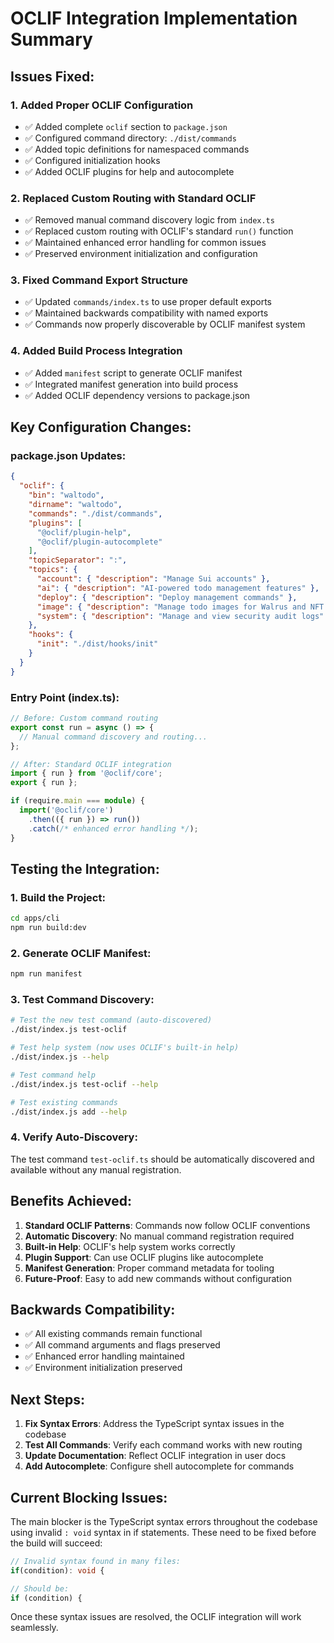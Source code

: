 # OCLIF Integration Implementation Summary

## **Issues Fixed:**

### 1. **Added Proper OCLIF Configuration**
- ✅ Added complete `oclif` section to `package.json`
- ✅ Configured command directory: `./dist/commands`
- ✅ Added topic definitions for namespaced commands
- ✅ Configured initialization hooks
- ✅ Added OCLIF plugins for help and autocomplete

### 2. **Replaced Custom Routing with Standard OCLIF**
- ✅ Removed manual command discovery logic from `index.ts`
- ✅ Replaced custom routing with OCLIF's standard `run()` function
- ✅ Maintained enhanced error handling for common issues
- ✅ Preserved environment initialization and configuration

### 3. **Fixed Command Export Structure**
- ✅ Updated `commands/index.ts` to use proper default exports
- ✅ Maintained backwards compatibility with named exports
- ✅ Commands now properly discoverable by OCLIF manifest system

### 4. **Added Build Process Integration**
- ✅ Added `manifest` script to generate OCLIF manifest
- ✅ Integrated manifest generation into build process
- ✅ Added OCLIF dependency versions to package.json

## **Key Configuration Changes:**

### **package.json Updates:**
```json
{
  "oclif": {
    "bin": "waltodo",
    "dirname": "waltodo", 
    "commands": "./dist/commands",
    "plugins": [
      "@oclif/plugin-help",
      "@oclif/plugin-autocomplete"
    ],
    "topicSeparator": ":",
    "topics": {
      "account": { "description": "Manage Sui accounts" },
      "ai": { "description": "AI-powered todo management features" },
      "deploy": { "description": "Deploy management commands" },
      "image": { "description": "Manage todo images for Walrus and NFT creation" },
      "system": { "description": "Manage and view security audit logs" }
    },
    "hooks": {
      "init": "./dist/hooks/init"
    }
  }
}
```

### **Entry Point (index.ts):**
```typescript
// Before: Custom command routing
export const run = async () => {
  // Manual command discovery and routing...
};

// After: Standard OCLIF integration
import { run } from '@oclif/core';
export { run };

if (require.main === module) {
  import('@oclif/core')
    .then(({ run }) => run())
    .catch(/* enhanced error handling */);
}
```

## **Testing the Integration:**

### 1. **Build the Project:**
```bash
cd apps/cli
npm run build:dev
```

### 2. **Generate OCLIF Manifest:**
```bash
npm run manifest
```

### 3. **Test Command Discovery:**
```bash
# Test the new test command (auto-discovered)
./dist/index.js test-oclif

# Test help system (now uses OCLIF's built-in help)
./dist/index.js --help

# Test command help
./dist/index.js test-oclif --help

# Test existing commands
./dist/index.js add --help
```

### 4. **Verify Auto-Discovery:**
The test command `test-oclif.ts` should be automatically discovered and available without any manual registration.

## **Benefits Achieved:**

1. **Standard OCLIF Patterns**: Commands now follow OCLIF conventions
2. **Automatic Discovery**: No manual command registration required
3. **Built-in Help**: OCLIF's help system works correctly
4. **Plugin Support**: Can use OCLIF plugins like autocomplete
5. **Manifest Generation**: Proper command metadata for tooling
6. **Future-Proof**: Easy to add new commands without configuration

## **Backwards Compatibility:**

- ✅ All existing commands remain functional
- ✅ All command arguments and flags preserved
- ✅ Enhanced error handling maintained
- ✅ Environment initialization preserved

## **Next Steps:**

1. **Fix Syntax Errors**: Address the TypeScript syntax issues in the codebase
2. **Test All Commands**: Verify each command works with new routing
3. **Update Documentation**: Reflect OCLIF integration in user docs
4. **Add Autocomplete**: Configure shell autocomplete for commands

## **Current Blocking Issues:**

The main blocker is the TypeScript syntax errors throughout the codebase using invalid `: void` syntax in if statements. These need to be fixed before the build will succeed:

```typescript
// Invalid syntax found in many files:
if(condition): void {

// Should be:
if (condition) {
```

Once these syntax issues are resolved, the OCLIF integration will work seamlessly.
